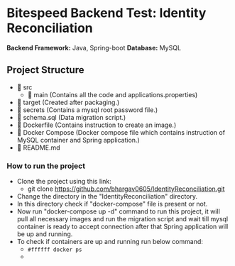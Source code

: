 # Bitespeed Backend Test: Identity Reconciliation #

**Backend Framework:** Java, Spring-boot
**Database:** MySQL

## Project Structure ##
* :open_file_folder: src
  * :open_file_folder: main (Contains all the code and applications.properties)
* :open_file_folder: target (Created after packaging.)
* :open_file_folder: secrets (Contains a mysql root password file.)
* :page_facing_up: schema.sql (Data migration script.)
* :whale: Dockerfile (Contains instruction to create an image.)
* :whale: Docker Compose (Docker compose file which contains instruction of MySQL container and Spring application.)
* :page_facing_up: README.md
  
### How to run the project ###
* Clone the project using this link:
  * git clone https://github.com/bhargav0605/IdentityReconciliation.git
* Change the directory in the "IdentityReconciliation" directory.
* In this directory check if "docker-compose" file is present or not.
* Now run "docker-compose up -d" command to run this project, it will pull all necessary images and run the migration script and wait till mysql container is ready to accept connection after that Spring application will be up and running.
* To check if containers are up and running run below command:
  * `#ffffff docker ps`
  * 